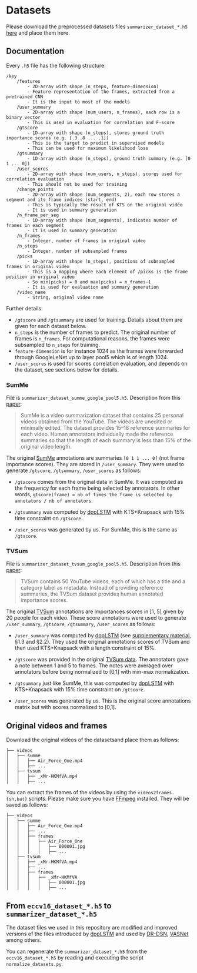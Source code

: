# Datasets
Please download the preprocessed datasets files `summarizer_dataset_*.h5` [here](https://drive.google.com/open?id=1sbZZalh43n6fiSxWt_SIGgv72bt4rdoG) and place them here.

## Documentation
Every `.h5` file has the following structure:
```
/key
    /features
        - 2D-array with shape (n_steps, feature-dimension)
        - Feature representation of the frames, extracted from a pretrained CNN
        - It is the input to most of the models
    /user_summary
        - 2D-array with shape (num_users, n_frames), each row is a binary vector
        - This is used in evaluation for correlation and F-score
    /gtscore
        - 1D-array with shape (n_steps), stores ground truth importance scores (e.g. [.3 .8 ... .1])
        - This is the target to predict in supervised models
        - This can be used for maximum likelihood loss
    /gtsummary
        - 1D-array with shape (n_steps), ground truth summary (e.g. [0 1 ... 0])
    /user_scores
        - 2D-array with shape (num_users, n_steps), scores used for correlation evaluation
        - This should not be used for training
    /change_points
        - 2D-array with shape (num_segments, 2), each row stores a segment and its frame indices (start, end)
        - This is typically the result of KTS on the original video
        - It is used in summary generation
    /n_frame_per_seg
        - 1D-array with shape (num_segments), indicates number of frames in each segment
        - It is used in summary generation
    /n_frames
        - Integer, number of frames in original video
    /n_steps
        - Integer, number of subsampled frames
    /picks
        - 1D-array with shape (n_steps), positions of subsampled frames in original video
        - This is a mapping where each element of /picks is the frame position in original video
        - So min(picks) = 0 and max(picks) = n_frames-1
        - It is used for evaluation and summary generation
    /video_name
        - String, original video name
```

Further details:
* `/gtscore` and `/gtsummary` are used for training. Details about them are given for each dataset below.
* `n_steps` is the number of frames to predict. The original number of frames is `n_frames`. For computational reasons, the frames were subsampled to `n_steps` for training.
* `feature-dimension` is for instance 1024 as the frames were forwarded through GoogleLeNet up to layer pool5 which is of length 1024.
* `/user_scores` is used for scores correlation evaluation, and depends on the dataset, see sections below for details.

### SumMe
File is `summarizer_dataset_summe_google_pool5.h5`. Description from this [paper](https://arxiv.org/abs/1903.11328):
> SumMe is a video summarization dataset that contains 25 personal videos obtained from the YouTube. The videos are unedited or minimally edited. The dataset provides 15–18 reference summaries for each video. Human annotators individually made the reference summaries so that the length of each summary is less than 15% of the original video length.

The original [SumMe](https://gyglim.github.io/me/vsum/) annotations are summaries `[0 1 1 ... 0]` (not frame importance scores). They are stored in `/user_summary`. They were used to generate `/gtscore`, `/gtsummary`, `/user_scores` as follows:

* `/gtscore` comes from the original data in SumMe. It was computed as the frequency for each frame being selected by annotators. In other words, `gtscore(frame) = nb of times the frame is selected by annotators / nb of annotators`.

* `/gtsummary` was computed by [dppLSTM](https://github.com/kezhang-cs/Video-Summarization-with-LSTM) with KTS+Knapsack with 15% time constraint on `/gtscore`.

* `/user_scores` was generated by us. For SumMe, this is the same as `/gtscore`.

### TVSum
File is `summarizer_dataset_tvsum_google_pool5.h5`. Description from this [paper](https://arxiv.org/abs/1903.11328):
> TVSum contains 50 YouTube videos, each of which has a title and a category label as metadata. Instead of providing reference summaries, the TVSum dataset provides human annotated importance scores.

The original [TVSum](https://github.com/yalesong/tvsum/) annotations are importances scores in [1, 5] given by 20 people for each video. These score annotations were used to generate `/user_summary`, `/gtscore`, `/gtsummary`, `/user_scores` as follows:

* `/user_summary` was computed by [dppLSTM](https://github.com/kezhang-cs/Video-Summarization-with-LSTM) (see [supplementary material](https://arxiv.org/abs/1605.08110), §1.3 and §2.2). They used the original annotations scores of TVSum and then used KTS+Knapsack with a length constraint of 15%.

* `/gtscore` was provided in the original [TVSum data](https://github.com/yalesong/tvsum/blob/master/matlab/ydata-tvsum50.mat). The annotators gave a note between 1 and 5 to frames. The notes were averaged over annotators before being normalized to [0,1] with min-max normalization.

* `/gtsummary` just like SumMe, this was computed by [dppLSTM](https://github.com/kezhang-cs/Video-Summarization-with-LSTM) with KTS+Knapsack with 15% time constraint on `/gtscore`.

* `/user_scores` was generated by us. This is the original score annotations matrix but with scores normalized to [0,1].

## Original videos and frames
Download the original videos of the datasetsand place them as follows:
```
├── videos
│   ├── summe
│   │   ├── Air_Force_One.mp4
│   │   ├── ...
│   ├── tvsum
│   │   ├── _xMr-HKMfVA.mp4
│   │   ├── ...
```
You can extract the frames of the videos by using the `videos2frames.{sh,bat}` scripts. Please make sure you have [FFmpeg](https://www.ffmpeg.org) installed. They will be saved as follows:
```
├── videos
│   ├── summe
│   │   ├── Air_Force_One.mp4
│   │   ├── ...
│   │   ├── frames
│   │   │   ├── Air_Force_One
│   │   │   │   ├── 000001.jpg
│   │   │   │   ├── ...
│   ├── tvsum
│   │   ├── _xMr-HKMfVA.mp4
│   │   ├── ...
│   │   ├── frames
│   │   │   ├── _xMr-HKMfVA
│   │   │   │   ├── 000001.jpg
│   │   │   │   ├── ...
```

## From `eccv16_dataset_*.h5` to `summarizer_dataset_*.h5`
The dataset files we used in this repository are modified and improved versions of the files introduced by [dppLSTM](https://github.com/kezhang-cs/Video-Summarization-with-LSTM) and used by [DR-DSN](https://github.com/KaiyangZhou/pytorch-vsumm-reinforce), [VASNet](https://github.com/ok1zjf/VASNet) among others.

You can regenerate the `summarizer_dataset_*.h5` from the `eccv16_dataset_*.h5` by reading and executing the script `normalize_datasets.py`.
